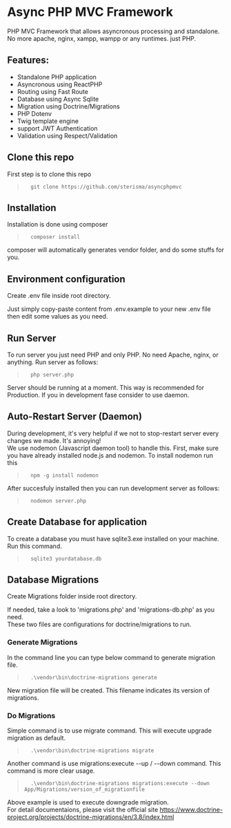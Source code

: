 # Async PHP MVC Framework
PHP MVC Framework that allows asyncronous processing and standalone.\
No more apache, nginx, xampp, wampp or any runtimes. just PHP.

## Features:
- Standalone PHP application
- Asyncronous using ReactPHP
- Routing using Fast Route
- Database using Async Sqlite
- Migration using Doctrine/Migrations
- PHP Dotenv
- Twig template engine
- support JWT Authentication
- Validation using Respect/Validation

## Clone this repo
First step is to clone this repo
>       git clone https://github.com/sterisma/asyncphpmvc

## Installation
Installation is done using composer
>       composer install

composer will automatically generates vendor folder, and do some stuffs for you.

## Environment configuration
Create .env file inside root directory.

Just simply copy-paste content from .env.example to your new .env file then edit some values as you need.

## Run Server
To run server you just need PHP and only PHP. No need Apache, nginx, or anything. Run server as follows:

>       php server.php

Server should be running at a moment. This way is recommended for Production. If you in development fase consider to use daemon.

## Auto-Restart Server (Daemon)
During development, it's very helpful if we not to stop-restart server every changes we made. It's annoying!\
We use nodemon (Javascript daemon tool) to handle this. First, make sure you have already installed node.js and nodemon. To install nodemon run this

>       npm -g install nodemon

After succesfuly installed then you can run development server as follows:

>       nodemon server.php

## Create Database for application
To create a database you must have sqlite3.exe installed on your machine. Run this command.

>       sqlite3 yourdatabase.db

## Database Migrations
Create Migrations folder inside root directory.

If needed, take a look to 'migrations.php' and 'migrations-db.php' as you need.\
These two files are configurations for doctrine/migrations to run.

### Generate Migrations
In the command line you can type below command to generate migration file.

>       .\vendor\bin\doctrine-migrations generate

New migration file will be created. This filename indicates its version of migrations.

### Do Migrations
Simple command is to use migrate command. This will execute upgrade migration as default.

>       .\vendor\bin\doctrine-migrations migrate

Another command is use migrations:execute --up / --down command. This command is more clear usage.

>       .\vendor\bin\doctrine-migrations migrations:execute --down App/Migrations/version_of_migrationfile

Above example is used to execute downgrade migration.\
For detail documentaions, please visit the official site
https://www.doctrine-project.org/projects/doctrine-migrations/en/3.8/index.html